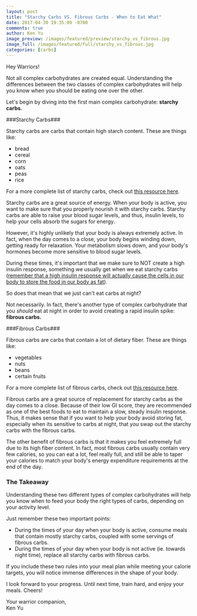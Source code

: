 ```yaml
---
layout: post
title: "Starchy Carbs VS. Fibrous Carbs - When to Eat What"
date: 2017-04-30 19:35:09 -0700
comments: true
author: Ken Yu
image_preview: /images/featured/preview/starchy_vs_fibrous.jpg
image_full: /images/featured/full/starchy_vs_fibrous.jpg
categories: [carbs]
---
```


Hey Warriors!

Not all complex carbohydrates are created equal. Understanding the differences between the two classes of complex carbohydrates will help you know when you should be eating one over the other.

Let's begin by diving into the first main complex carbohydrate: **starchy carbs.**

###Starchy Carbs###

Starchy carbs are carbs that contain high starch content. These are things like:

- bread
- cereal
- corn
- oats
- peas
- rice

For a more complete list of starchy carbs, check out [this resource here](/food-sources/ "Food Sources List").

Starchy carbs are a great source of energy. When your body is active, you want to make sure that you properly nourish it with starchy carbs. Starchy carbs are able to raise your blood sugar levels, and thus, insulin levels, to help your cells absorb the sugars for energy.

However, it's highly unlikely that your body is always extremely active. In fact, when the day comes to a close, your body begins winding down, getting ready for relaxation. Your metabolism slows down, and your body's hormones become more sensitive to blood sugar levels.

During these times, it's important that we make sure to NOT create a high insulin response, something we usually get when we eat starchy carbs ([remember that a high insulin response will actually cause the cells in our body to store the food in our body as fat](/blog/2017/04/29/you-dont-have-to-eliminate-carbs/ "Insulin Effect")).

So does that mean that we just can't eat carbs at night?

Not necessarily. In fact, there's another type of complex carbohydrate that you *should* eat at night in order to avoid creating a rapid insulin spike: **fibrous carbs.**

###Fibrous Carbs###

Fibrous carbs are carbs that contain a lot of dietary fiber. These are things like:

- vegetables
- nuts
- beans
- certain fruits

For a more complete list of fibrous carbs, check out [this resource here](/food-sources/ "Food Sources List").

Fibrous carbs are a great source of replacement for starchy carbs as the day comes to a close. Because of their low GI score, they are recommended as one of the best foods to eat to maintain a slow, steady insulin response. Thus, it makes sense that if you want to help your body avoid storing fat, especially when its sensitive to carbs at night, that you swap out the starchy carbs with the fibrous carbs.

The other benefit of fibrous carbs is that it makes you feel extremely full due to its high fiber content. In fact, most fibrous carbs usually contain very few calories, so you can eat a lot, feel really full, and still be able to taper your calories to match your body's energy expenditure requirements at the end of the day.

### The Takeaway ###

Understanding these two different types of complex carbohydrates will help you know when to feed your body the right types of carbs, depending on your activity level.

Just remember these two important points:

- During the times of your day when your body is active, consume meals that contain mostly starchy carbs, coupled with some servings of fibrous carbs.
- During the times of your day when your body is not active (ie. towards night time), replace all starchy carbs with fibrous carbs.

If you include these two rules into your meal plan while meeting your calorie targets, you will notice immense differences in the shape of your body.

I look forward to your progress. Until next time, train hard, and enjoy your meals. Cheers!

Your warrior companion,</br>
Ken Yu
